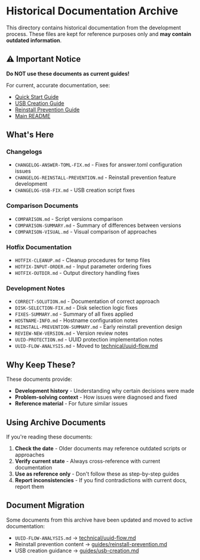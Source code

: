 # Historical Documentation Archive

This directory contains historical documentation from the development process. These files are kept for reference purposes only and **may contain outdated information**.

## ⚠️ Important Notice

**Do NOT use these documents as current guides!**

For current, accurate documentation, see:
- [Quick Start Guide](../guides/quick-start.md)
- [USB Creation Guide](../guides/usb-creation.md)
- [Reinstall Prevention Guide](../guides/reinstall-prevention.md)
- [Main README](../../README.md)

## What's Here

### Changelogs
- `CHANGELOG-ANSWER-TOML-FIX.md` - Fixes for answer.toml configuration issues
- `CHANGELOG-REINSTALL-PREVENTION.md` - Reinstall prevention feature development
- `CHANGELOG-USB-FIX.md` - USB creation script fixes

### Comparison Documents
- `COMPARISON.md` - Script versions comparison
- `COMPARISON-SUMMARY.md` - Summary of differences between versions
- `COMPARISON-VISUAL.md` - Visual comparison of approaches

### Hotfix Documentation
- `HOTFIX-CLEANUP.md` - Cleanup procedures for temp files
- `HOTFIX-INPUT-ORDER.md` - Input parameter ordering fixes
- `HOTFIX-OUTDIR.md` - Output directory handling fixes

### Development Notes
- `CORRECT-SOLUTION.md` - Documentation of correct approach
- `DISK-SELECTION-FIX.md` - Disk selection logic fixes
- `FIXES-SUMMARY.md` - Summary of all fixes applied
- `HOSTNAME-INFO.md` - Hostname configuration notes
- `REINSTALL-PREVENTION-SUMMARY.md` - Early reinstall prevention design
- `REVIEW-NEW-VERSION.md` - Version review notes
- `UUID-PROTECTION.md` - UUID protection implementation notes
- `UUID-FLOW-ANALYSIS.md` - Moved to [technical/uuid-flow.md](../technical/uuid-flow.md)

## Why Keep These?

These documents provide:
- **Development history** - Understanding why certain decisions were made
- **Problem-solving context** - How issues were diagnosed and fixed
- **Reference material** - For future similar issues

## Using Archive Documents

If you're reading these documents:

1. **Check the date** - Older documents may reference outdated scripts or approaches
2. **Verify current state** - Always cross-reference with current documentation
3. **Use as reference only** - Don't follow these as step-by-step guides
4. **Report inconsistencies** - If you find contradictions with current docs, report them

## Document Migration

Some documents from this archive have been updated and moved to active documentation:
- `UUID-FLOW-ANALYSIS.md` → [technical/uuid-flow.md](../technical/uuid-flow.md)
- Reinstall prevention content → [guides/reinstall-prevention.md](../guides/reinstall-prevention.md)
- USB creation guidance → [guides/usb-creation.md](../guides/usb-creation.md)
